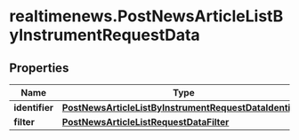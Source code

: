 # realtimenews.PostNewsArticleListByInstrumentRequestData

## Properties

Name | Type | Description | Notes
------------ | ------------- | ------------- | -------------
**identifier** | [**PostNewsArticleListByInstrumentRequestDataIdentifier**](PostNewsArticleListByInstrumentRequestDataIdentifier.md) |  | 
**filter** | [**PostNewsArticleListRequestDataFilter**](PostNewsArticleListRequestDataFilter.md) |  | [optional] 


